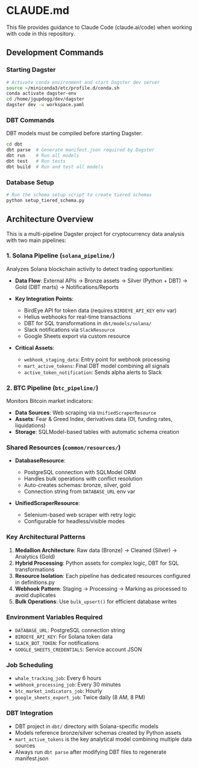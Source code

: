 # CLAUDE.md

This file provides guidance to Claude Code (claude.ai/code) when working with code in this repository.

## Development Commands

### Starting Dagster
```bash
# Activate conda environment and start Dagster dev server
source ~/miniconda3/etc/profile.d/conda.sh
conda activate dagster-env
cd /home/jgupdogg/dev/dagster
dagster dev -w workspace.yaml
```

### DBT Commands
DBT models must be compiled before starting Dagster:
```bash
cd dbt
dbt parse  # Generate manifest.json required by Dagster
dbt run    # Run all models
dbt test   # Run tests
dbt build  # Run and test all models
```

### Database Setup
```bash
# Run the schema setup script to create tiered schemas
python setup_tiered_schema.py
```

## Architecture Overview

This is a multi-pipeline Dagster project for cryptocurrency data analysis with two main pipelines:

### 1. Solana Pipeline (`solana_pipeline/`)
Analyzes Solana blockchain activity to detect trading opportunities:

- **Data Flow**: External APIs → Bronze assets → Silver (Python + DBT) → Gold (DBT marts) → Notifications/Reports
- **Key Integration Points**:
  - BirdEye API for token data (requires `BIRDEYE_API_KEY` env var)
  - Helius webhooks for real-time transactions
  - DBT for SQL transformations in `dbt/models/solana/`
  - Slack notifications via `SlackResource`
  - Google Sheets export via custom resource

- **Critical Assets**:
  - `webhook_staging_data`: Entry point for webhook processing
  - `mart_active_tokens`: Final DBT model combining all signals
  - `active_token_notification`: Sends alpha alerts to Slack

### 2. BTC Pipeline (`btc_pipeline/`)
Monitors Bitcoin market indicators:

- **Data Sources**: Web scraping via `UnifiedScraperResource`
- **Assets**: Fear & Greed Index, derivatives data (OI, funding rates, liquidations)
- **Storage**: SQLModel-based tables with automatic schema creation

### Shared Resources (`common/resources/`)

- **DatabaseResource**: 
  - PostgreSQL connection with SQLModel ORM
  - Handles bulk operations with conflict resolution
  - Auto-creates schemas: bronze, silver, gold
  - Connection string from `DATABASE_URL` env var

- **UnifiedScraperResource**:
  - Selenium-based web scraper with retry logic
  - Configurable for headless/visible modes

### Key Architectural Patterns

1. **Medallion Architecture**: Raw data (Bronze) → Cleaned (Silver) → Analytics (Gold)
2. **Hybrid Processing**: Python assets for complex logic, DBT for SQL transformations
3. **Resource Isolation**: Each pipeline has dedicated resources configured in definitions.py
4. **Webhook Pattern**: Staging → Processing → Marking as processed to avoid duplicates
5. **Bulk Operations**: Use `bulk_upsert()` for efficient database writes

### Environment Variables Required
- `DATABASE_URL`: PostgreSQL connection string
- `BIRDEYE_API_KEY`: For Solana token data
- `SLACK_BOT_TOKEN`: For notifications
- `GOOGLE_SHEETS_CREDENTIALS`: Service account JSON

### Job Scheduling
- `whale_tracking_job`: Every 6 hours
- `webhook_processing_job`: Every 30 minutes  
- `btc_market_indicators_job`: Hourly
- `google_sheets_export_job`: Twice daily (8 AM, 8 PM)

### DBT Integration
- DBT project in `dbt/` directory with Solana-specific models
- Models reference bronze/silver schemas created by Python assets
- `mart_active_tokens` is the key analytical model combining multiple data sources
- Always run `dbt parse` after modifying DBT files to regenerate manifest.json